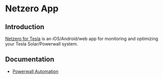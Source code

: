 # Netzero App

## Introduction

[Netzero for Tesla](https://www.netzeroapp.io) is an iOS/Android/web app for monitoring and optimizing your Tesla Solar/Powerwall system.

## Documentation

- [Powerwall Automation](docs/Automation.md)
